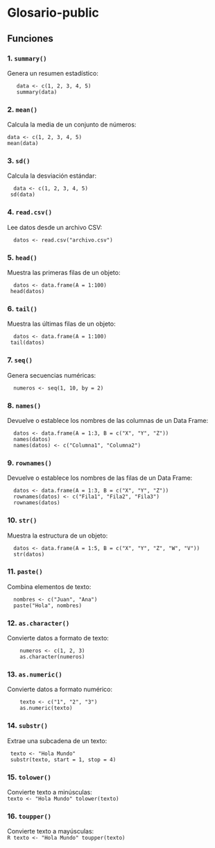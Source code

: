 # Glosario-public
## Funciones
### 1. **`summary()`**  
   Genera un resumen estadístico:
```
   data <- c(1, 2, 3, 4, 5)
   summary(data)
```
### 2. **`mean()`**
   Calcula la media de un conjunto de números:
  ```
  data <- c(1, 2, 3, 4, 5)
  mean(data)
```
### 3. **`sd()`**  
   Calcula la desviación estándar:
 ```
   data <- c(1, 2, 3, 4, 5)
  sd(data)
 ```
### 4. **`read.csv()`**  
   Lee datos desde un archivo CSV:
 ```
   datos <- read.csv("archivo.csv")
 ```
### 5. **`head()`**  
   Muestra las primeras filas de un objeto:
 ```
   datos <- data.frame(A = 1:100)
  head(datos)
 ```
### 6. **`tail()`**  
   Muestra las últimas filas de un objeto:
 ```
   datos <- data.frame(A = 1:100)
  tail(datos)
 ```
### 7. **`seq()`**  
   Genera secuencias numéricas:
 ```
   numeros <- seq(1, 10, by = 2)
 ```
### 8. **`names()`**  
   Devuelve o establece los nombres de las columnas de un Data Frame:
 ```
   datos <- data.frame(A = 1:3, B = c("X", "Y", "Z"))
   names(datos)
   names(datos) <- c("Columna1", "Columna2")
 ```
### 9. **`rownames()`**  
   Devuelve o establece los nombres de las filas de un Data Frame:
 ```
   datos <- data.frame(A = 1:3, B = c("X", "Y", "Z"))
   rownames(datos) <- c("Fila1", "Fila2", "Fila3")
   rownames(datos)
 ```
 ### 10. **`str()`**  
   Muestra la estructura de un objeto:
 ```
   datos <- data.frame(A = 1:5, B = c("X", "Y", "Z", "W", "V"))
   str(datos)
 ```
 ### 11. **`paste()`**  
   Combina elementos de texto:
 ```
   nombres <- c("Juan", "Ana")
   paste("Hola", nombres)
 ```
### 12. **`as.character()`**  
   Convierte datos a formato de texto:  
```
    numeros <- c(1, 2, 3)
    as.character(numeros)
```
### 13. **`as.numeric()`**  
   Convierte datos a formato numérico:  
```
    texto <- c("1", "2", "3")
    as.numeric(texto)
 ```
### 14. **`substr()`**  
   Extrae una subcadena de un texto:  
   ```
    texto <- "Hola Mundo"
    substr(texto, start = 1, stop = 4)
   ```
### 15. **`tolower()`**  
   Convierte texto a minúsculas:  
    ```
    texto <- "Hola Mundo"
    tolower(texto)
    ```
### 16. **`toupper()`**  
   Convierte texto a mayúsculas:  
    ```R
    texto <- "Hola Mundo"
    toupper(texto)
    ```
